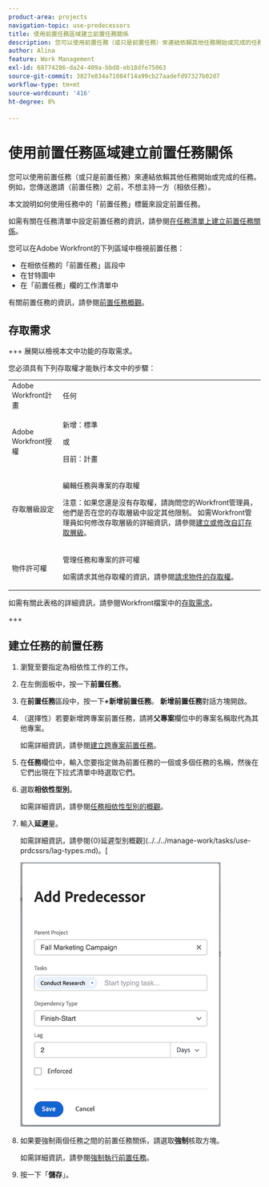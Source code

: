 ```yaml
---
product-area: projects
navigation-topic: use-predecessors
title: 使用前置任務區域建立前置任務關係
description: 您可以使用前置任務（或只是前置任務）來連結依賴其他任務開始或完成的任務。
author: Alina
feature: Work Management
exl-id: 68774286-da24-409a-bbd8-eb18dfe75063
source-git-commit: 3827e834a71084f14a99cb27aadefd97327b02d7
workflow-type: tm+mt
source-wordcount: '416'
ht-degree: 0%

---
```


# 使用前置任務區域建立前置任務關係

<!-- Audited: 5/2025 -->

您可以使用前置任務（或只是前置任務）來連結依賴其他任務開始或完成的任務。 例如，您傳送邀請（前置任務）之前，不想主持一方（相依任務）。

本文說明如何使用任務中的「前置任務」標籤來設定前置任務。

如需有關在任務清單中設定前置任務的資訊，請參閱[在任務清單上建立前置任務關係](../../../manage-work/tasks/use-prdcssrs/create-predecessors-on-task-list.md)。

您可以在Adobe Workfront的下列區域中檢視前置任務：

* 在相依任務的「前置任務」區段中
* 在甘特圖中
* 在「前置任務」欄的工作清單中

有關前置任務的資訊，請參閱[前置任務概觀](../../../manage-work/tasks/use-prdcssrs/predecessors-overview.md)。

## 存取需求

+++ 展開以檢視本文中功能的存取需求。

您必須具有下列存取權才能執行本文中的步驟：

<table style="table-layout:auto"> 
 <col> 
 <col> 
 <tbody> 
  <tr> 
   <td role="rowheader">Adobe Workfront計畫</td> 
   <td> <p>任何</p> </td> 
  </tr> 
  <tr> 
   <td role="rowheader">Adobe Workfront授權</td> 
   <td> 
   <p>新增：標準 </p>
   <p>或 </p>
   <p>目前：計畫 </p> </td> 
  </tr> 
  <tr> 
   <td role="rowheader">存取層級設定</td> 
   <td> <p>編輯任務與專案的存取權</p> <p>注意：如果您還是沒有存取權，請詢問您的Workfront管理員，他們是否在您的存取層級中設定其他限制。 如需Workfront管理員如何修改存取層級的詳細資訊，請參閱<a href="../../../administration-and-setup/add-users/configure-and-grant-access/create-modify-access-levels.md" class="MCXref xref">建立或修改自訂存取層級</a>。</p> </td> 
  </tr> 
  <tr> 
   <td role="rowheader">物件許可權</td> 
   <td> <p>管理任務和專案的許可權</p> <p>如需請求其他存取權的資訊，請參閱<a href="../../../workfront-basics/grant-and-request-access-to-objects/request-access.md" class="MCXref xref">請求物件的存取權</a>。</p> </td> 
  </tr> 
 </tbody> 
</table>

如需有關此表格的詳細資訊，請參閱Workfront檔案中的[存取需求](/help/quicksilver/administration-and-setup/add-users/access-levels-and-object-permissions/access-level-requirements-in-documentation.md)。

+++

## 建立任務的前置任務

1. 瀏覽至要指定為相依性工作的工作。

1. 在左側面板中，按一下&#x200B;**前置任務**。

1. 在&#x200B;**前置任務**&#x200B;區段中，按一下&#x200B;**+新增前置任務**。 **新增前置任務**&#x200B;對話方塊開啟。

1. （選擇性）若要新增跨專案前置任務，請將&#x200B;**父專案**&#x200B;欄位中的專案名稱取代為其他專案。

   如需詳細資訊，請參閱[建立跨專案前置任務](../../../manage-work/tasks/use-prdcssrs/cross-project-predecessors.md)。

1. 在&#x200B;**任務**&#x200B;欄位中，輸入您要指定做為前置任務的一個或多個任務的名稱，然後在它們出現在下拉式清單中時選取它們。

1. 選取&#x200B;**相依性型別**。

   如需詳細資訊，請參閱[任務相依性型別的概觀](../../../manage-work/tasks/use-prdcssrs/task-dependency-types.md)。

1. 輸入&#x200B;**延遲**&#x200B;量。

   如需詳細資訊，請參閱{&#x200B;0}延遲型別概觀](../../../manage-work/tasks/use-prdcssrs/lag-types.md)。[

   ![新增前置任務對話方塊](assets/add-predecessor-dialog-box.png)

1. 如果要強制兩個任務之間的前置任務關係，請選取&#x200B;**強制**&#x200B;核取方塊。

   如需詳細資訊，請參閱[強制執行前置任務](../../../manage-work/tasks/use-prdcssrs/enforced-predecessors.md)。

1. 按一下「**儲存**」。
